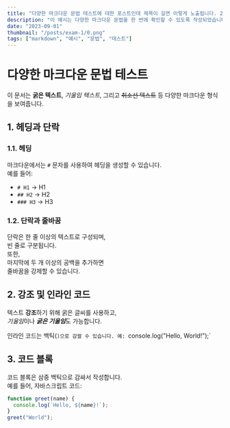 ```yaml
---
title: "다양한 마크다운 문법 테스트에 대한 포스트인데 제목이 길면 이렇게 노출됩니다. 2줄로 보여요!"
description: "이 예시는 다양한 마크다운 문법을 한 번에 확인할 수 있도록 작성되었습니다. 그리고 설명 글 또한 내용이 길어지면 이렇게 2줄로 노출됩니다!"
date: "2023-09-01"
thumbnail: "/posts/exam-1/0.png"
tags: ["markdown", "예시", "문법", "테스트"]
---
```


# 다양한 마크다운 문법 테스트

이 문서는 **굵은 텍스트**, _기울임 텍스트_, 그리고 ~~취소선 텍스트~~ 등 다양한 마크다운 형식을 보여줍니다.

## 1. 헤딩과 단락

### 1.1. 헤딩
마크다운에서는 `#` 문자를 사용하여 헤딩을 생성할 수 있습니다.  
예를 들어:
- `# H1` → H1
- `## H2` → H2
- `### H3` → H3

### 1.2. 단락과 줄바꿈
단락은 한 줄 이상의 텍스트로 구성되며,  
빈 줄로 구분됩니다.  
또한,  
마지막에 두 개 이상의 공백을 추가하면  
줄바꿈을 강제할 수 있습니다.

## 2. 강조 및 인라인 코드

텍스트 **강조**하기 위해 굵은 글씨를 사용하고,  
*기울임*이나 ***굵은 기울임***도 가능합니다.

인라인 코드는 백틱(`)으로 감쌀 수 있습니다. 예: `console.log("Hello, World!");`

## 3. 코드 블록

코드 블록은 삼중 백틱으로 감싸서 작성합니다.  
예를 들어, 자바스크립트 코드:

```javascript
function greet(name) {
  console.log(`Hello, ${name}!`);
}
greet("World");
```
